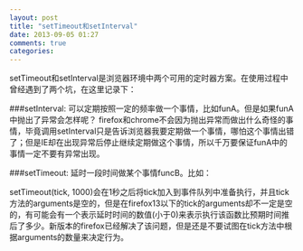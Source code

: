 ```yaml
---
layout: post
title: "setTimeout和setInterval"
date: 2013-09-05 01:27
comments: true
categories: 
---
```


setTimeout和setInterval是浏览器环境中两个可用的定时器方案。在使用过程中曾经遇到了两个坑，在这里记录下：

###setInterval:
可以定期按照一定的频率做一个事情，比如funA。但是如果funA中抛出了异常会怎样呢？  firefox和chrome不会因为抛出异常而做出什么奇怪的事情，毕竟调用setInterval只是告诉浏览器我要定期做一个事情，哪怕这个事情出错了；但是IE却在出现异常后停止继续定期做这个事情，所以千万要保证funA中的事情一定不要有异常出现。

###setTimeout:
延时一段时间做某个事情funcB。比如：

setTimeout(tick, 1000)会在1秒之后将tick加入到事件队列中准备执行，并且tick方法的arguments是空的，但是在firefox13以下的tick的arguments却不一定是空的，有可能会有一个表示延时时间的数值(小于0)来表示执行该函数比预期时间推后了多少。新版本的firefox已经解决了该问题，但是还是不要试图在tick方法中根据arguments的数量来决定行为。
